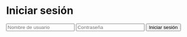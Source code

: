 <!DOCTYPE html>
<html lang="en">
<head>
    <meta charset="UTF-8">
    <meta name="viewport" content="width=device-width, initial-scale=1.0">
    <title>Inicio de Sesión</title>
    <link rel="stylesheet" href="css/styles.css">
</head>
<body>
    <div class="login-container">
        <h1>Iniciar sesión</h1>
        <form id="loginForm">
            <input type="text" placeholder="Nombre de usuario" id="username" required>
            <input type="password" placeholder="Contraseña" id="password" required>
            <button type="submit">Iniciar sesión</button>
        </form>
    </div>
    <script src="js/script.js"></script>
</body>
</html>
